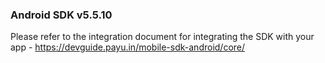 
### Android SDK v5.5.10

Please refer to the integration document for integrating the SDK with your app - 
https://devguide.payu.in/mobile-sdk-android/core/
